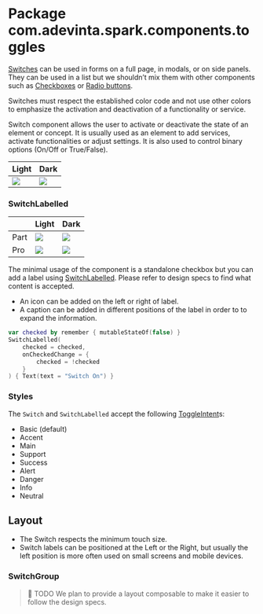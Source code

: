 # Package com.adevinta.spark.components.toggles

[Switches](https://spark.adevinta.com/1186e1705/p/58a2c6-switch/b/700a17) can be used in forms on a
full page, in modals, or on side panels.
They can be used in a list but we shouldn’t mix them with other components such
as [Checkboxes](./CheckBox.md) or
[Radio buttons](./RadioButton.md).

Switches must respect the established color code and not use other colors to emphasize the
activation and deactivation of a functionality or service.

Switch component allows the user to activate or deactivate the state of an element or concept.
It is usually used as an element to add services, activate functionalities or adjust settings.
It is also used to control binary options (On/Off or True/False).

| Light                                                                                              | Dark                                                                                              |
|----------------------------------------------------------------------------------------------------|---------------------------------------------------------------------------------------------------|
| ![](../../images/com.adevinta.spark_PreviewScreenshotTests_preview_tests_toggles_switch_light.png) | ![](../../images/com.adevinta.spark_PreviewScreenshotTests_preview_tests_toggles_switch_dark.png) |

### SwitchLabelled

|      | Light                                                                                                      | Dark                                                                                                      |
|------|------------------------------------------------------------------------------------------------------------|-----------------------------------------------------------------------------------------------------------|
| Part | ![](../../images/com.adevinta.spark_PreviewScreenshotTests_preview_tests_toggles_switchlabelled_light.png) | ![](../../images/com.adevinta.spark_PreviewScreenshotTests_preview_tests_toggles_switchlabelled_dark.png) |
| Pro  | ![](../../images/com.adevinta.spark_PreviewScreenshotTests_preview_tests_toggles_switchlabelled_light.png) | ![](../../images/com.adevinta.spark_PreviewScreenshotTests_preview_tests_toggles_switchlabelled_dark.png) |

The minimal usage of the component is a standalone checkbox but you can add a label
using [SwitchLabelled](Switch.kt).
Please refer to design specs to find what content is accepted.

- An icon can be added on the left or right of label.
- A caption can be added in different positions of the label in order to to expand the information.

```kotlin
var checked by remember { mutableStateOf(false) }
SwitchLabelled(
    checked = checked,
    onCheckedChange = {
        checked = !checked
    }
) { Text(text = "Switch On") }
```

### Styles

The `Switch` and `SwitchLabelled` accept the following [ToggleIntent](ToggleIntent.kt)s:

- Basic (default)
- Accent
- Main
- Support
- Success
- Alert
- Danger
- Info
- Neutral

## Layout

- The Switch respects the minimum touch size.
- Switch labels can be positioned at the Left or the Right, but usually the left position is more
  often used on small screens and mobile devices.

### SwitchGroup

> 🚀 TODO
> We plan to provide a layout composable to make it easier to follow the design specs.

